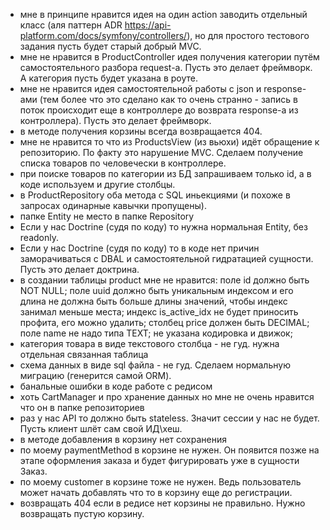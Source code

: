 - мне в принципе нравится идея на один action заводить отдельный класс (аля паттерн ADR https://api-platform.com/docs/symfony/controllers/), но для простого тестового задания пусть будет старый добрый MVC.
- мне не нравится в ProductController идея получения категории путём самостоятельного разбора request-a. Пусть это делает фреймворк. А категория пусть будет указана в роуте.
- мне не нравится идея самостоятельной работы с json и response-ами (тем более что это сделано как то очень странно - запись в поток происходит еще в контроллере до возврата response-а из контроллера). Пусть это делает фреймворк.
- в методе получения корзины всегда возвращается 404.
- мне не нравится то что из ProductsView (из вьюхи) идёт обращение к репозиторию. По факту это нарушение MVC. Сделаем получение списка товаров по человечески в контроллере.
- при поиске товаров по категории из БД запрашиваем только id, а в коде используем и другие столбцы.
- в ProductRepository оба метода с SQL иньекциями (и похоже в запросах одинарные кавычки пропущены).
- папке Entity не место в папке Repository
- Если у нас Doctrine (судя по коду) то нужна нормальная Entity, без readonly.
- Если у нас Doctrine (судя по коду) то в коде нет причин заморачиваться с DBAL и самостоятельной гидратацией сущности. Пусть это делает доктрина.
- в создании таблицы product мне не нравится: поле id должно быть NOT NULL; поле uuid должно быть уникальным индексом и его длина не должна быть больше длины значений, чтобы индекс занимал меньше места; индекс is_active_idx не будет приносить профита, его можно удалить; столбец price должен быть DECIMAL; поле name не надо типа TEXT; не указана кодировка и движок;
- категория товара в виде текстового столбца - не гуд. нужна отдельная связанная таблица
- схема данных в виде sql файла - не гуд. Сделаем нормальную миграцию (генерится самой ORM).
- банальные ошибки в коде работе с редисом
- хоть CartManager и про хранение данных но мне не очень нравится что он в папке репозиториев
- раз у нас API то должно быть stateless. Значит сессии у нас не будет. Пусть клиент шлёт сам свой ИД\хеш.
- в методе добавления в корзину нет сохранения
- по моему paymentMethod в корзине не нужен. Он появится позже на этапе оформления заказа и будет фигурировать уже в сущности Заказ.
- по моему customer в корзине тоже не нужен. Ведь пользователь может начать добавлять что то в корзину еще до регистрации.
- возвращать 404 если в редисе нет корзины не правильно. Нужно возвращать пустую корзину.
